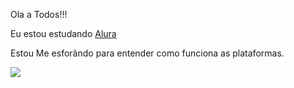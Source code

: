 Ola a Todos!!!

Eu estou estudando [Alura](http//www.alura.com)

Estou Me esforãndo para entender como funciona as plataformas.


![](https://gifdb.com/images/high/sailor-moon-uwu-sign-av1yrramo9h0t7ha.webp)
